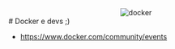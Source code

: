 <center><img src="https://raw.githubusercontent.com/rtancman/dfy/master/workshop/dockerforyou/slides/images/dockerlogo.png" alt="docker" /></center>
# Docker e devs ;)


- https://www.docker.com/community/events 
